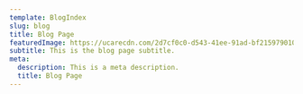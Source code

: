 ```yaml
---
template: BlogIndex
slug: blog
title: Blog Page
featuredImage: https://ucarecdn.com/2d7cf0c0-d543-41ee-91ad-bf215979010e/
subtitle: This is the blog page subtitle.
meta:
  description: This is a meta description.
  title: Blog Page
---
```

